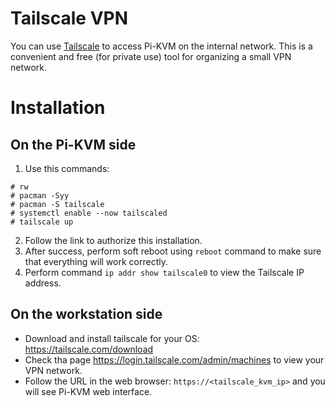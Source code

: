 # Tailscale VPN
You can use [Tailscale](https://tailscale.com/) to access Pi-KVM on the internal network. This is a convenient and free (for private use) tool for organizing a small VPN network.

# Installation
## On the Pi-KVM side
1. Use this commands:
  ```
  # rw
  # pacman -Syy
  # pacman -S tailscale
  # systemctl enable --now tailscaled
  # tailscale up
  ```
2. Follow the link to authorize this installation.
3. After success, perform soft reboot using `reboot` command to make sure that everything will work correctly.
4. Perform command `ip addr show tailscale0` to view the Tailscale IP address.

## On the workstation side
* Download and install tailscale for your OS: https://tailscale.com/download
* Check tha page https://login.tailscale.com/admin/machines to view your VPN network.
* Follow the URL in the web browser: `https://<tailscale_kvm_ip>` and you will see Pi-KVM web interface.
